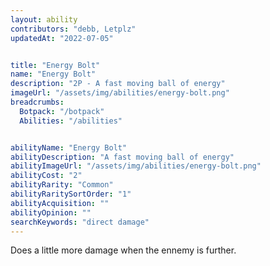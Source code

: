 ```yaml
---
layout: ability
contributors: "debb, Letplz"
updatedAt: "2022-07-05"


title: "Energy Bolt"
name: "Energy Bolt"
description: "2P - A fast moving ball of energy"
imageUrl: "/assets/img/abilities/energy-bolt.png"
breadcrumbs:
  Botpack: "/botpack"
  Abilities: "/abilities"


abilityName: "Energy Bolt"
abilityDescription: "A fast moving ball of energy"
abilityImageUrl: "/assets/img/abilities/energy-bolt.png"
abilityCost: "2"
abilityRarity: "Common"
abilityRaritySortOrder: "1"
abilityAcquisition: ""
abilityOpinion: ""
searchKeywords: "direct damage"
---
```



Does a little more damage when the ennemy is further.
